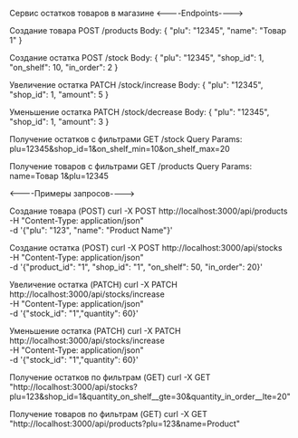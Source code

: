 Сервис остатков товаров в магазине
<----Endpoints---->

Создание товара
POST /products
Body: { "plu": "12345", "name": "Товар 1" }

Создание остатка
POST /stock
Body: { "plu": "12345", "shop_id": 1, "on_shelf": 10, "in_order": 2 }

Увеличение остатка
PATCH /stock/increase
Body: { "plu": "12345", "shop_id": 1, "amount": 5 }

Уменьшение остатка
PATCH /stock/decrease
Body: { "plu": "12345", "shop_id": 1, "amount": 3 }

Получение остатков с фильтрами
GET /stock
Query Params: plu=12345&shop_id=1&on_shelf_min=10&on_shelf_max=20

Получение товаров с фильтрами
GET /products
Query Params: name=Товар 1&plu=12345


<----Примеры запросов---->

Создание товара (POST)
curl -X POST http://localhost:3000/api/products \
-H "Content-Type: application/json" \
-d '{"plu": "123", "name": "Product Name"}'

Создание остатка (POST)
curl -X POST http://localhost:3000/api/stocks \
-H "Content-Type: application/json" \
-d '{"product_id": "1", "shop_id": "1", "on_shelf": 50, "in_order": 20}'

Увеличение остатка (PATCH)
curl -X PATCH http://localhost:3000/api/stocks/increase \
-H "Content-Type: application/json" \
-d '{"stock_id": "1","quantity": 60}'

Уменьшение остатка (PATCH)
curl -X PATCH http://localhost:3000/api/stocks/increase \
-H "Content-Type: application/json" \
-d '{"stock_id": "1","quantity": 60}'

Получение остатков по фильтрам (GET)
curl -X GET "http://localhost:3000/api/stocks?plu=123&shop_id=1&quantity_on_shelf__gte=30&quantity_in_order__lte=20"

Получение товаров по фильтрам (GET)
curl -X GET "http://localhost:3000/api/products?plu=123&name=Product"